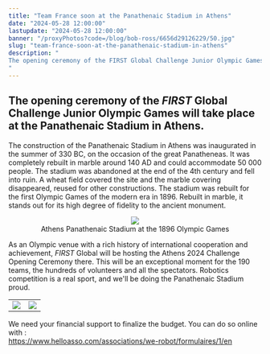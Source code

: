 ```yaml
---
title: "Team France soon at the Panathenaic Stadium in Athens"
date: "2024-05-28 12:00:00"
lastupdate: "2024-05-28 12:00:00"
banner: "/proxyPhotos?code=/blog/bob-ross/6656d29126229/50.jpg"
slug: "team-france-soon-at-the-panathenaic-stadium-in-athens"
description: " 
The opening ceremony of the FIRST Global Challenge Junior Olympic Games will take place at the Panathenaic Stadium in Athens.
"
---
```

## The opening ceremony of the <i>FIRST</i> Global Challenge Junior Olympic Games will take place at the Panathenaic Stadium in Athens.

The construction of the Panathenaic Stadium in Athens was inaugurated in the summer of 330 BC, on the occasion of the great Panatheneas. It was completely rebuilt in marble around 140 AD and could accommodate 50 000 people. The stadium was abandoned at the end of the 4th century and fell into ruin. A wheat field covered the site and the marble covering disappeared, reused for other constructions.
The stadium was rebuilt for the first Olympic Games of the modern era in 1896. Rebuilt in marble, it stands out for its high degree of fidelity to the ancient monument.


<center>
<figure>
<img src="/proxyPhotos?code=/blog/bob-ross/6656d28f87bca/50.jpg">
<figcaption>Athens Panathenaic Stadium at the 1896 Olympic Games</figcaption>
</figure>
</center>


As an Olympic venue with a rich history of international cooperation and achievement, <i>FIRST</i> Global will be hosting the Athens 2024 Challenge Opening Ceremony there. This will be an exceptional moment for the 190 teams, the hundreds of volunteers and all the spectators. Robotics competition is a real sport, and we'll be doing the Panathenaic Stadium proud.


<center>
    <table>
        <tr>
            <td><img src="/proxyPhotos?code=/blog/bob-ross/6656d29035a59/50.jpg"></td>
            <td><img src="/proxyPhotos?code=/blog/bob-ross/6656d290d45bc/50.jpg"></td>
	</tr>
    </table>
</center>


We need your financial support to finalize the budget. You can do so online with : <br>
https://www.helloasso.com/associations/we-robot/formulaires/1/en
    